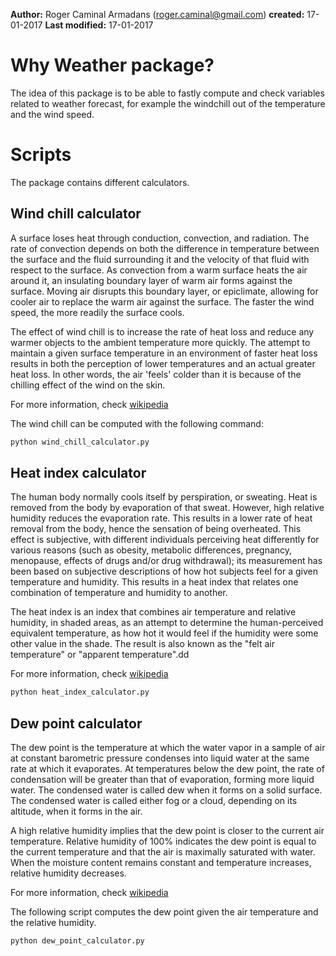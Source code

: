 **Author:**
  Roger Caminal Armadans (roger.caminal@gmail.com)
**created:**  17-01-2017
**Last modified:** 17-01-2017

# Why Weather package?

The idea of this package is to be able to fastly compute and check variables related to weather forecast, for example the windchill out of the temperature and the wind speed.

# Scripts

The package contains different calculators.

## Wind chill calculator

A surface loses heat through conduction, convection, and radiation. The rate of convection depends on both the difference in temperature between the surface and the fluid surrounding it and the velocity of that fluid with respect to the surface. As convection from a warm surface heats the air around it, an insulating boundary layer of warm air forms against the surface. Moving air disrupts this boundary layer, or epiclimate, allowing for cooler air to replace the warm air against the surface. The faster the wind speed, the more readily the surface cools.

The effect of wind chill is to increase the rate of heat loss and reduce any warmer objects to the ambient temperature more quickly. The attempt to maintain a given surface temperature in an environment of faster heat loss results in both the perception of lower temperatures and an actual greater heat loss. In other words, the air 'feels' colder than it is because of the chilling effect of the wind on the skin.

For more information, check [wikipedia](https://en.wikipedia.org/wiki/Wind_chill)

The wind chill can be computed with the following command:

```bash
python wind_chill_calculator.py
```

## Heat index calculator

The human body normally cools itself by perspiration, or sweating. Heat is removed from the body by evaporation of that sweat. However, high relative humidity reduces the evaporation rate. This results in a lower rate of heat removal from the body, hence the sensation of being overheated. This effect is subjective, with different individuals perceiving heat differently for various reasons (such as obesity, metabolic differences, pregnancy, menopause, effects of drugs and/or drug withdrawal); its measurement has been based on subjective descriptions of how hot subjects feel for a given temperature and humidity. This results in a heat index that relates one combination of temperature and humidity to another.

The heat index is an index that combines air temperature and relative humidity, in shaded areas, as an attempt to determine the human-perceived equivalent temperature, as how hot it would feel if the humidity were some other value in the shade. The result is also known as the "felt air temperature" or "apparent temperature".dd

For more information, check [wikipedia](https://en.wikipedia.org/wiki/Heat_index)

```bash
python heat_index_calculator.py
```

## Dew point calculator

The dew point is the temperature at which the water vapor in a sample of air at constant barometric pressure condenses into liquid water at the same rate at which it evaporates. At temperatures below the dew point, the rate of condensation will be greater than that of evaporation, forming more liquid water. The condensed water is called dew when it forms on a solid surface. The condensed water is called either fog or a cloud, depending on its altitude, when it forms in the air.

A high relative humidity implies that the dew point is closer to the current air temperature. Relative humidity of 100% indicates the dew point is equal to the current temperature and that the air is maximally saturated with water. When the moisture content remains constant and temperature increases, relative humidity decreases.

For more information, check [wikipedia](https://en.wikipedia.org/wiki/Dew_point)

The following script computes the dew point given the air temperature and the relative humidity.

```bash
python dew_point_calculator.py
```
